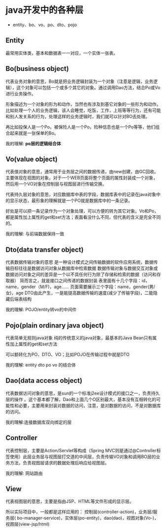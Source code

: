 # java开发中的各种层

- entity、bo、vo、po、dto、pojo

## Entity

最常用实体类，基本和数据表一一对应，一个实体一张表。

## Bo(business object)

代表业务对象的意思，Bo就是把业务逻辑封装为一个对象（注意是逻辑，业务逻辑），这个对象可以包括一个或多个其它的对象。通过调用Dao方法，结合Po或Vo进行业务操作。

形象描述为一个对象的形为和动作，当然也有涉及到基它对象的一些形为和动作。比如处理一个人的业务逻辑，该人会睡觉，吃饭，工作，上班等等行为，还有可能和别人发关系的行为，处理这样的业务逻辑时，我们就可以针对BO去处理。

再比如投保人是一个Po，被保险人是一个Po，险种信息也是一个Po等等，他们组合起来就是一张保单的Bo。

我的理解: **po层的逻辑结合体**

## Vo(value object)

代表值对象的意思，通常用于业务层之间的数据传递，由new创建，由GC回收。
主要体现在视图的对象，对于一个WEB页面将整个页面的属性封装成一个对象，然后用一个VO对象在控制层与视图层进行传输交换。

代表持久层对象的意思，对应数据库中表的字段，数据库表中的记录在java对象中的显示状态，最形象的理解就是一个PO就是数据库中的一条记录。

好处是可以把一条记录作为一个对象处理，可以方便的转为其它对象。Vo和Po，都是属性加上属性的get和set方法；表面看没什么不同，但代表的含义是完全不同的。

我的理解: 与前端数据保持一致

## Dto(data transfer object)

代表数据传输对象的意思
是一种设计模式之间传输数据的软件应用系统，数据传输目标往往是数据访问对象从数据库中检索数据
数据传输对象与数据交互对象或数据访问对象之间的差异是一个以不具任何行为除了存储和检索的数据（访问和存取器）
简而言之，就是接口之间传递的数据封装
表里面有十几个字段：id，name，gender（M/F)，age……
页面需要展示三个字段：name，gender(男/女)，age
DTO由此产生，一是能提高数据传输的速度(减少了传输字段)，二能隐藏后端表结构

我的理解: POJO/entity转vo的中间件

## Pojo(plain ordinary java object)

代表简单无规则java对象
纯的传统意义的java对象，最基本的Java Bean只有属性加上属性的get和set方法

可以额转化为PO、DTO、VO；比如POJO在传输过程中就是DTO

我的理解: entity dto po vo 的结合体

## Dao(data access object)

代表数据访问对象的意思，是sun的一个标准j2ee设计模式的接口之一，负责持久层的操作 。这个基本都了解，Dao和上面几个O区别最大，基本没有互相转化的可能性和必要，主要用来封装对数据的访问，注意，是对数据的访问，不是对数据库的访问。

我的理解:连接数据库双向绑定的层

## Controller

代表控制层，主要是Action/Servlet等构成（Spring MVC则是通过@Controller标签使用）此层业务层与视图层打交道的中间层，负责传输VO对象和调用BO层的业务方法，负责视图层请求的数据处理后响应给视图层。

我的理解: 网站路由

## View

代表视图层的意思，主要是指由JSP、HTML等文件形成的显示层。

所以实际项目中，一般都是这样应用的：
控制层(controller-action)，业务层/服务层( bo-manager-service)，实体层(po-entity)，dao(dao)，视图对象(Vo-)，视图层(view-jsp/html)
